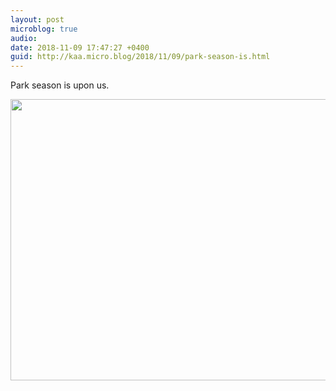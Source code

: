 ```yaml
---
layout: post
microblog: true
audio: 
date: 2018-11-09 17:47:27 +0400
guid: http://kaa.micro.blog/2018/11/09/park-season-is.html
---
```

Park season is upon us.

<img src="https://www.kaa.bz/uploads/2018/27d0648f37.jpg" width="600" height="450" />
